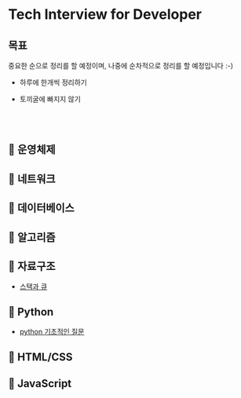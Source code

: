 # Tech Interview for Developer  

## 목표
중요한 순으로 정리를 할 예정이며, 나중에 순차적으로 정리를 할 예정입니다 :-)
- 하루에 한개씩 정리하기   
 
- 토끼굴에 빠지지 않기    


<br><br>


## 🔹 운영체제

## 🔹 네트워크

## 🔹 데이터베이스

## 🔹 알고리즘

## 🔹 자료구조
- [스택과 큐](https://github.com/heejung-gjt/tech-interview/blob/main/Structure/stack%20and%20queue.md)

## 🔹 Python
- [python 기초적인 질문](https://github.com/heejung-gjt/tech-interview/blob/main/Python/python-basics.md)   

## 🔹 HTML/CSS

## 🔹 JavaScript